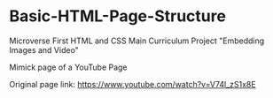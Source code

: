 # Basic-HTML-Page-Structure

Microverse First HTML and CSS Main Curriculum Project "Embedding Images and Video"

Mimick page of a YouTube Page

Original page link: https://www.youtube.com/watch?v=V74l_zS1x8E